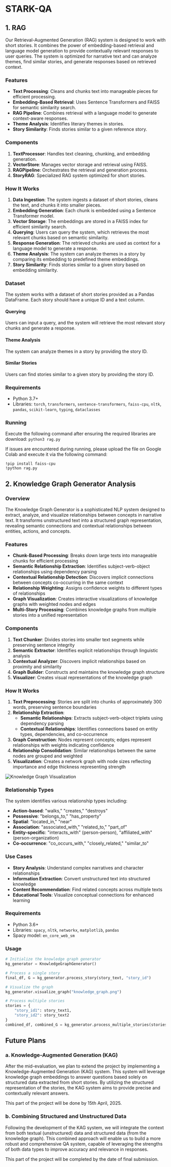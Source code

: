 # STARK-QA

## 1. RAG

Our Retrieval-Augmented Generation (RAG) system is designed to work with short stories. It combines the power of embedding-based retrieval and language model generation to provide contextually relevant responses to user queries. The system is optimized for narrative text and can analyze themes, find similar stories, and generate responses based on retrieved context.

### Features
- **Text Processing**: Cleans and chunks text into manageable pieces for efficient processing.
- **Embedding-Based Retrieval**: Uses Sentence Transformers and FAISS for semantic similarity search.
- **RAG Pipeline**: Combines retrieval with a language model to generate context-aware responses.
- **Theme Analysis**: Identifies literary themes in stories.
- **Story Similarity**: Finds stories similar to a given reference story.

### Components
1. **TextProcessor**: Handles text cleaning, chunking, and embedding generation.
2. **VectorStore**: Manages vector storage and retrieval using FAISS.
3. **RAGPipeline**: Orchestrates the retrieval and generation process.
4. **StoryRAG**: Specialized RAG system optimized for short stories.

### How It Works
1. **Data Ingestion**: The system ingests a dataset of short stories, cleans the text, and chunks it into smaller pieces.
2. **Embedding Generation**: Each chunk is embedded using a Sentence Transformer model.
3. **Vector Storage**: The embeddings are stored in a FAISS index for efficient similarity search.
4. **Querying**: Users can query the system, which retrieves the most relevant chunks based on semantic similarity.
5. **Response Generation**: The retrieved chunks are used as context for a language model to generate a response.
6. **Theme Analysis**: The system can analyze themes in a story by comparing its embedding to predefined theme embeddings.
7. **Story Similarity**: Finds stories similar to a given story based on embedding similarity.

### Dataset
The system works with a dataset of short stories provided as a Pandas DataFrame. Each story should have a unique ID and a text column.

#### Querying
Users can input a query, and the system will retrieve the most relevant story chunks and generate a response.

#### Theme Analysis
The system can analyze themes in a story by providing the story ID.

#### Similar Stories
Users can find stories similar to a given story by providing the story ID.

### Requirements
- Python 3.7+
- Libraries: `torch`, `transformers`, `sentence-transformers`, `faiss-cpu`, `nltk`, `pandas`, `scikit-learn`, `typing`, `dataclasses`

### Running

Execute the following command after ensuring the required libraries are download: 
`python3 rag.py`

If issues are encountered during running, please upload the file on Google Colab and execute it via the following command:

```
!pip install faiss-cpu
!python rag.py
```

## 2. Knowledge Graph Generator Analysis

### Overview
The Knowledge Graph Generator is a sophisticated NLP system designed to extract, analyze, and visualize relationships between concepts in narrative text. It transforms unstructured text into a structured graph representation, revealing semantic connections and contextual relationships between entities, actions, and concepts.

### Features
* **Chunk-Based Processing**: Breaks down large texts into manageable chunks for efficient processing
* **Semantic Relationship Extraction**: Identifies subject-verb-object relationships using dependency parsing
* **Contextual Relationship Detection**: Discovers implicit connections between concepts co-occurring in the same context
* **Relationship Weighting**: Assigns confidence weights to different types of relationships
* **Graph Visualization**: Creates interactive visualizations of knowledge graphs with weighted nodes and edges
* **Multi-Story Processing**: Combines knowledge graphs from multiple stories into a unified representation

### Components
1. **Text Chunker**: Divides stories into smaller text segments while preserving sentence integrity
2. **Semantic Extractor**: Identifies explicit relationships through linguistic analysis
3. **Contextual Analyzer**: Discovers implicit relationships based on proximity and similarity
4. **Graph Builder**: Constructs and maintains the knowledge graph structure
5. **Visualizer**: Creates visual representations of the knowledge graph

### How It Works
1. **Text Preprocessing**: Stories are split into chunks of approximately 300 words, preserving sentence boundaries
2. **Relationship Extraction**:
   - **Semantic Relationships**: Extracts subject-verb-object triplets using dependency parsing
   - **Contextual Relationships**: Identifies connections based on entity types, dependencies, and co-occurrence
3. **Graph Construction**: Nodes represent concepts; edges represent relationships with weights indicating confidence
4. **Relationship Consolidation**: Similar relationships between the same nodes are grouped and weighted
5. **Visualization**: Creates a network graph with node sizes reflecting importance and edge thickness representing strength

![Knowledge Graph Visualization](images/knowledge_graph.png)

### Relationship Types
The system identifies various relationship types including:
* **Action-based**: "walks," "creates," "destroys"
* **Possessive**: "belongs_to," "has_property"
* **Spatial**: "located_in," "near"
* **Association**: "associated_with," "related_to," "part_of"
* **Entity-specific**: "interacts_with" (person-person), "affiliated_with" (person-organization)
* **Co-occurrence**: "co_occurs_with," "closely_related," "similar_to"

### Use Cases
* **Story Analysis**: Understand complex narratives and character relationships
* **Information Extraction**: Convert unstructured text into structured knowledge
* **Content Recommendation**: Find related concepts across multiple texts
* **Educational Tools**: Visualize conceptual connections for enhanced learning

### Requirements
* Python 3.6+
* Libraries: `spacy`, `nltk`, `networkx`, `matplotlib`, `pandas`
* Spacy model: `en_core_web_sm`

### Usage
```python
# Initialize the knowledge graph generator
kg_generator = KnowledgeGraphGenerator()

# Process a single story
final_df, G = kg_generator.process_story(story_text, "story_id")

# Visualize the graph
kg_generator.visualize_graph("knowledge_graph.png")

# Process multiple stories
stories = {
    "story_id1": story_text1,
    "story_id2": story_text2
}
combined_df, combined_G = kg_generator.process_multiple_stories(stories)
```

## Future Plans

### a. Knowledge-Augmented Generation (KAG)
After the mid-evaluation, we plan to extend the project by implementing a Knowledge-Augmented Generation (KAG) system. This system will leverage knowledge graph embeddings to answer questions based solely on structured data extracted from short stories. By utilizing the structured representation of the stories, the KAG system aims to provide precise and contextually relevant answers.

This part of the project will be done by 15th April, 2025. 

### b. Combining Structured and Unstructured Data
Following the development of the KAG system, we will integrate the context from both textual (unstructured) data and structured data (from the knowledge graph). This combined approach will enable us to build a more robust and comprehensive QA system, capable of leveraging the strengths of both data types to improve accuracy and relevance in responses.

This part of the project will be completed by the date of final submission. 

